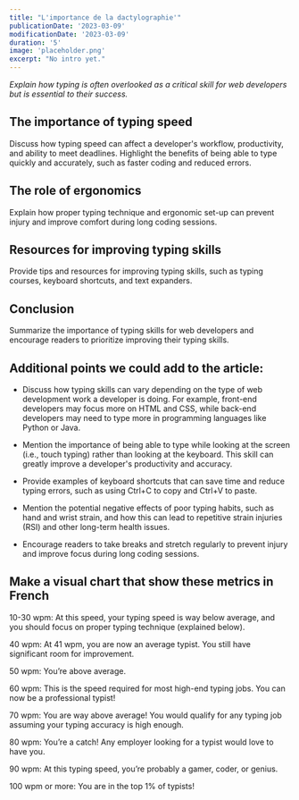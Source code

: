 ```yaml
---
title: "L'importance de la dactylographie'"
publicationDate: '2023-03-09'
modificationDate: '2023-03-09'
duration: '5'
image: 'placeholder.png'
excerpt: "No intro yet."
---
```


_Explain how typing is often overlooked as a critical skill for web developers but is essential to their success._
    
## The importance of typing speed
Discuss how typing speed can affect a developer's workflow, productivity, and ability to meet deadlines. Highlight the benefits of being able to type quickly and accurately, such as faster coding and reduced errors.

## The role of ergonomics
Explain how proper typing technique and ergonomic set-up can prevent injury and improve comfort during long coding sessions.
    
## Resources for improving typing skills
Provide tips and resources for improving typing skills, such as typing courses, keyboard shortcuts, and text expanders.
    
## Conclusion
Summarize the importance of typing skills for web developers and encourage readers to prioritize improving their typing skills.

## Additional points we could add to the article:

- Discuss how typing skills can vary depending on the type of web development work a developer is doing. For example, front-end developers may focus more on HTML and CSS, while back-end developers may need to type more in programming languages like Python or Java.

- Mention the importance of being able to type while looking at the screen (i.e., touch typing) rather than looking at the keyboard. This skill can greatly improve a developer's productivity and accuracy.

- Provide examples of keyboard shortcuts that can save time and reduce typing errors, such as using Ctrl+C to copy and Ctrl+V to paste.

- Mention the potential negative effects of poor typing habits, such as hand and wrist strain, and how this can lead to repetitive strain injuries (RSI) and other long-term health issues.

- Encourage readers to take breaks and stretch regularly to prevent injury and improve focus during long coding sessions.

## Make a visual chart that show these metrics in French

10-30 wpm: At this speed, your typing speed is way below average, and you should focus on proper typing technique (explained below).

40 wpm: At 41 wpm, you are now an average typist. You still have significant room for improvement.

50 wpm: You’re above average.

60 wpm: This is the speed required for most high-end typing jobs. You can now be a professional typist!

70 wpm: You are way above average! You would qualify for any typing job assuming your typing accuracy is high enough.

80 wpm: You’re a catch! Any employer looking for a typist would love to have you.

90 wpm: At this typing speed, you’re probably a gamer, coder, or genius.

100 wpm or more: You are in the top 1% of typists! 